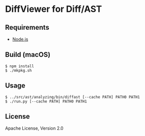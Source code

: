 # DiffViewer for Diff/AST

## Requirements

* [Node.js](https://nodejs.org/en/download/)

## Build (macOS)

    $ npm install
    $ ./mkpkg.sh

## Usage

    $ ../src/ast/analyzing/bin/diffast [--cache PATH] PATH0 PATH1
    $ ./run.py [--cache PATH] PATH0 PATH1

## License

Apache License, Version 2.0
